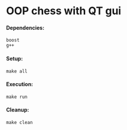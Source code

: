# OOP chess with QT gui
#### Dependencies:
    boost
    g++
    
#### Setup:
    make all
  
#### Execution:
    make run
   
#### Cleanup:
    make clean
